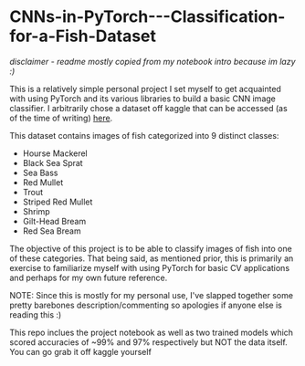 # CNNs-in-PyTorch---Classification-for-a-Fish-Dataset

*disclaimer - readme mostly copied from my notebook intro because im lazy :)*

This is a relatively simple personal project I set myself to get acquainted with using PyTorch and its various libraries to build a basic CNN image classifier. I arbitrarily chose a dataset off kaggle that can be accessed (as of the time of writing) [here](https://www.kaggle.com/datasets/crowww/a-large-scale-fish-dataset/).

This dataset contains images of fish categorized into 9 distinct classes:

- Hourse Mackerel  
- Black Sea Sprat  
- Sea Bass  
- Red Mullet  
- Trout  
- Striped Red Mullet  
- Shrimp  
- Gilt-Head Bream  
- Red Sea Bream  

The objective of this project is to be able to classify images of fish into one of these categories. That being said, as mentioned prior, this is primarily an exercise to familiarize myself with using PyTorch for basic CV applications and perhaps for my own future reference. 

NOTE: Since this is mostly for my personal use, I've slapped together some pretty barebones description/commenting so apologies if anyone else is reading this :)

This repo inclues the project notebook as well as two trained models which scored accuracies of ~99% and 97% respectively but NOT the data itself. You can go grab it off kaggle yourself
